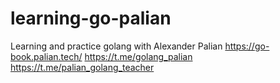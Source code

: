# learning-go-palian
Learning and practice golang with Alexander Palian
https://go-book.palian.tech/
https://t.me/golang_palian
https://t.me/palian_golang_teacher
